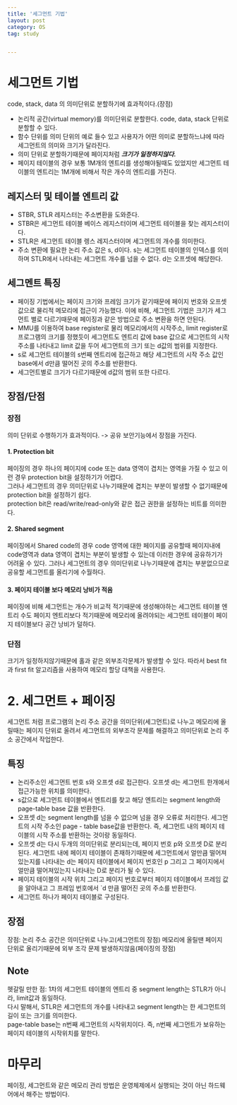 ```yaml
---
title: '세그먼트 기법'
layout: post
category: OS
tag: study


---
```

# 세그먼트 기법
code, stack, data 의 의미단위로 분할하기에 효과적이다.(장점)

- 논리적 공간(virtual memory)를 의미단위로 분할한다. code, data, stack 단위로 분할할 수 있다.
- 함수 단위를 의미 단위의 예로 들수 있고 사용자가 어떤 의미로 분할하느냐에 따라 세그먼트의 의미와 크기가 달라진다. 
- 의미 단위로 분할하기때문에 페이지처럼 ***크기가 일정하지않다.***
- 페이지 테이블의 경우 보통 1M개의 엔트리를 생성해야될때도 있었지만 세그먼트 테이블의 엔트리는 1M개에 비해서 작은 개수의 엔트리를 가진다.

## 레지스터 및 테이블 엔트리 값
- STBR, STLR 레지스터는 주소변환을 도와준다.   
- STBR은 세그먼트 테이블 베이스 레지스터이며 세그먼트 테이블을 찾는 레지스터이다.    
- STLR은 세그먼트 테이블 렝스 레지스터이며 세그먼트의 개수를 의미한다.  
- 주소 변환에 필요한 논리 주소 값은 s, d이다. s는 세그먼트 테이블의 인덱스를 의미하며 STLR에서 나타내는 세그먼트 개수를 넘을 수 없다. d는 오프셋에 해당한다.

## 세그멘트 특징
- 페이징 기법에서는 페이지 크기와 프레임 크기가 같기때문에 페이지 번호와 오프셋값으로 물리적 메모리에 접근이 가능했다. 이에 비해, 세그먼트 기법은 크기가 세그먼트 별로 다르기때문에 페이징과 같은 방법으로 주소 변환을 하면 안된다. 
- MMU를 이용하여 base register로 물리 메모리에서의 시작주소, limit register로 프로그램의 크기를 정했듯이 세그먼트도 엔트리 값에 base 값으로 세그먼트의 시작 주소를 나타내고 limit 값을 두어 세그먼트의 크기 또는 d값의 범위를 지정한다. 
- s로 세그먼트 테이블의 s번째 엔트리에 접근하고 해당 세그먼트의 시작 주소 값인 base에서 d만큼 떨어진 곳의 주소를 반환한다. 
- 세그먼트별로 크기가 다르기때문에 d값의 범위 또한 다르다.


## 장점/단점
### 장점
의미 단위로 수행하기가 효과적이다. -> 공유 보안기능에서 장점을 가진다.
#### 1. Protection bit
페이징의 경우 하나의 페이지에 code 또는 data 영역이 겹치는 영역을 가질 수 있고 이런 경우 protection bit을 설정하기가 어렵다.   
그러나 세그먼트의 경우 의미단위로 나누기때문에 겹치는 부분이 발생할 수 없기때문에 protection bit을 설정하기 쉽다.   
protection bit은 read/write/read-only와 같은 접근 권한을 설정하는 비트를 의미한다.
#### 2. Shared segment
페이징에서 Shared code의 경우 code 영역에 대한 페이지를 공유할때 페이지내에 code영역과 data 영역이 겹치는 부분이 발생할 수 있는데 이러한 경우에 공유하기가 어려울 수 있다. 
그러나 세그먼트의 경우 의미단위로 나누기때문에 겹치는 부분없으므로 공유할 세그먼트를 올리기에 수월하다.  
#### 3. 페이지 테이블 보다 메모리 낭비가 적음
페이징에 비해 세그먼트는 개수가 비교적 적기때문에 생성해야하는 세그먼트 테이블 엔트리 수도 페이지 엔트리보다 적기때문에 메모리에 올려야되는 세그먼트 테이블이 페이지 테이블보다 공간 낭비가 덜하다.  


### 단점 
크기가 일정하지않기때문에 홀과 같은 외부조각문제가 발생할 수 있다. 따라서 best fit과 first fit 알고리즘을 사용하여 메모리 할당 대책을 사용한다.



# 2. 세그먼트 + 페이징
세그먼트 처럼 프로그램의 논리 주소 공간을 의미단위(세그먼트)로 나누고 메모리에 올릴때는 페이지 단위로 올려서 세그먼트의 외부조각 문제를 해결하고 의미단위로 논리 주소 공간에서 작업한다.  

## 특징
- 논리주소인 세그먼트 번호 s와 오프셋 d로 접근한다. 오프셋 d는 세그먼트 한개에서 접근가능한 위치를 의미한다.  
- s값으로 세그먼트 테이블에서 엔트리를 찾고 해당 엔트리는 segment length와 page-table base 값을 반환한다.  
- 오프셋 d는 segment length를 넘을 수 없으며 넘을 경우 오류로 처리한다. 세그먼트의 시작 주소인 page - table base값을 반환한다. 즉, 세그먼트 내의 페이지 테이블의 시작 주소를 반환하는 것이랑 동일하다.
- 오프셋 d는 다시 두개의 의미단위로 분리되는데, 페이지 번호 p와 오프셋 D로 분리된다. 세그먼트 내에 페이지 테이블이 존재하기때문에 세그먼트에서 얼만큼 떨어져있는지를 나타내는 d는 페이지 테이블에서 페이지 번호인 p 그리고 그 페이지에서 얼만큼 떨어져있는지 나타내는 D로 분리가 될 수 있다.
- 페이지 테이블의 시작 위치 그리고 페이지 번호로부터 페이지 테이블에서 프레임 값을 알아내고 그 프레임 번호에서 `d 만큼 떨어진 곳의 주소를 반환한다.
- 세그먼트 하나가 페이지 테이블로 구성된다. 

## 장점
장점: 논리 주소 공간은 의미단위로 나누고(세그먼트의 장점) 메모리에 올릴땐 페이지 단위로 올리기때문에 외부 조각 문제 발생하지않음(페이징의 장점)

## Note
헷갈릴 만한 점: 1차의 세그먼트 테이블의 엔트리 중 segment length는 STLR가 아니라, limit값과 동일하다.  
다시 말해서, STLR은 세그먼트의 개수를 나타내고 segment length는 한 세그먼트의 길이 또는 크기를 의미한다.   
page-table base는 n번째 세그먼트의 시작위치이다. 즉, n번째 세그먼트가 보유하는 페이지 테이블의 시작위치를 말한다.


# 마무리
페이징, 세그먼트와 같은 메모리 관리 방법은 운영체제에서 실행되는 것이 아닌 하드웨어에서 해주는 방법이다.
